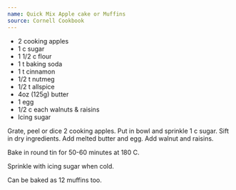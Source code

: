 ```yaml
---
name: Quick Mix Apple cake or Muffins
source: Cornell Cookbook
---
```


* 2 cooking apples
* 1 c sugar
* 1 1/2 c flour
* 1 t baking soda
* 1 t cinnamon
* 1/2 t nutmeg
* 1/2 t allspice
* 4oz (125g)  butter
* 1 egg
* 1/2 c each walnuts & raisins
* Icing sugar

Grate, peel or dice 2 cooking apples.  Put in bowl and sprinkle 1 c sugar.  Sift in dry ingredients.  Add melted butter and egg.  Add walnut and raisins. 

Bake in round tin for 50-60 minutes at 180 C.

Sprinkle with icing sugar when cold.

Can be baked as 12 muffins too.


